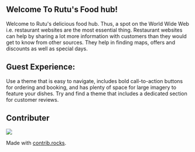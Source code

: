  ## Welcome To Rutu's Food hub!
 
 Welcome to Rutu's delicious food hub.
 Thus, a spot on the World Wide Web i.e. restaurant websites are the most essential thing. Restaurant websites can help by sharing a lot more information with customers than they would get to know from other sources. They help in finding maps, offers and discounts as well as special days.

 ## Guest Experience:
  Use a theme that is easy to navigate, includes bold call-to-action buttons for ordering and booking, and has plenty of space for large imagery to feature your dishes. Try and find a theme that includes a dedicated section for customer reviews.


 ## Contributer

 <a href="https://github.com/Rutu1518/first_repo/graphs/contributors">
  <img src="https://contrib.rocks/image?repo=Rutu1518/first_repo" />
</a>

Made with [contrib.rocks](https://contrib.rocks).